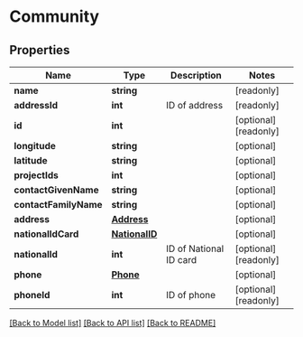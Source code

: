 # Community

## Properties
Name | Type | Description | Notes
------------ | ------------- | ------------- | -------------
**name** | **string** |  | [readonly] 
**addressId** | **int** | ID of address | [readonly] 
**id** | **int** |  | [optional] [readonly] 
**longitude** | **string** |  | [optional] 
**latitude** | **string** |  | [optional] 
**projectIds** | **int** |  | [optional] 
**contactGivenName** | **string** |  | [optional] 
**contactFamilyName** | **string** |  | [optional] 
**address** | [**Address**](Address.md) |  | [optional] 
**nationalIdCard** | [**NationalID**](NationalID.md) |  | [optional] 
**nationalId** | **int** | ID of National ID card | [optional] [readonly] 
**phone** | [**Phone**](Phone.md) |  | [optional] 
**phoneId** | **int** | ID of phone | [optional] [readonly] 

[[Back to Model list]](../README.md#documentation-for-models) [[Back to API list]](../README.md#documentation-for-api-endpoints) [[Back to README]](../README.md)



